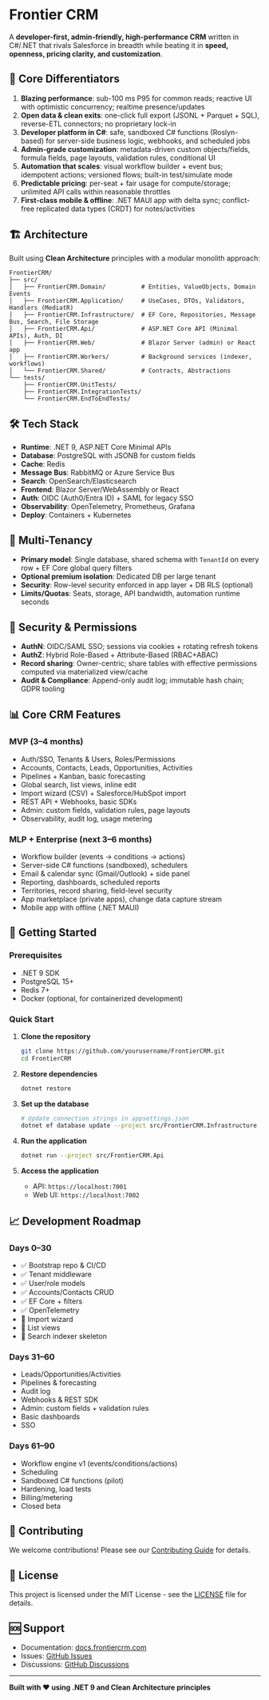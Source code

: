 # Frontier CRM

A **developer-first, admin-friendly, high-performance CRM** written in C#/.NET that rivals Salesforce in breadth while beating it in **speed, openness, pricing clarity, and customization**.

## 🚀 Core Differentiators

1. **Blazing performance**: sub-100 ms P95 for common reads; reactive UI with optimistic concurrency; realtime presence/updates
2. **Open data & clean exits**: one-click full export (JSONL + Parquet + SQL), reverse-ETL connectors; no proprietary lock-in
3. **Developer platform in C#**: safe, sandboxed C# functions (Roslyn-based) for server-side business logic, webhooks, and scheduled jobs
4. **Admin-grade customization**: metadata-driven custom objects/fields, formula fields, page layouts, validation rules, conditional UI
5. **Automation that scales**: visual workflow builder + event bus; idempotent actions; versioned flows; built-in test/simulate mode
6. **Predictable pricing**: per-seat + fair usage for compute/storage; unlimited API calls within reasonable throttles
7. **First-class mobile & offline**: .NET MAUI app with delta sync; conflict-free replicated data types (CRDT) for notes/activities

## 🏗️ Architecture

Built using **Clean Architecture** principles with a modular monolith approach:

```
FrontierCRM/
├── src/
│   ├── FrontierCRM.Domain/          # Entities, ValueObjects, Domain Events
│   ├── FrontierCRM.Application/     # UseCases, DTOs, Validators, Handlers (MediatR)
│   ├── FrontierCRM.Infrastructure/  # EF Core, Repositories, Message Bus, Search, File Storage
│   ├── FrontierCRM.Api/             # ASP.NET Core API (Minimal APIs), Auth, DI
│   ├── FrontierCRM.Web/             # Blazor Server (admin) or React app
│   ├── FrontierCRM.Workers/         # Background services (indexer, workflows)
│   └── FrontierCRM.Shared/          # Contracts, Abstractions
└── tests/
    ├── FrontierCRM.UnitTests/
    ├── FrontierCRM.IntegrationTests/
    └── FrontierCRM.EndToEndTests/
```

## 🛠️ Tech Stack

- **Runtime**: .NET 9, ASP.NET Core Minimal APIs
- **Database**: PostgreSQL with JSONB for custom fields
- **Cache**: Redis
- **Message Bus**: RabbitMQ or Azure Service Bus
- **Search**: OpenSearch/Elasticsearch
- **Frontend**: Blazor Server/WebAssembly or React
- **Auth**: OIDC (Auth0/Entra ID) + SAML for legacy SSO
- **Observability**: OpenTelemetry, Prometheus, Grafana
- **Deploy**: Containers + Kubernetes

## 🎯 Multi-Tenancy

- **Primary model**: Single database, shared schema with `TenantId` on every row + EF Core global query filters
- **Optional premium isolation**: Dedicated DB per large tenant
- **Security**: Row-level security enforced in app layer + DB RLS (optional)
- **Limits/Quotas**: Seats, storage, API bandwidth, automation runtime seconds

## 🔐 Security & Permissions

- **AuthN**: OIDC/SAML SSO; sessions via cookies + rotating refresh tokens
- **AuthZ**: Hybrid Role-Based + Attribute-Based (RBAC+ABAC)
- **Record sharing**: Owner-centric; share tables with effective permissions computed via materialized view/cache
- **Audit & Compliance**: Append-only audit log; immutable hash chain; GDPR tooling

## 📊 Core CRM Features

### MVP (3–4 months)
- Auth/SSO, Tenants & Users, Roles/Permissions
- Accounts, Contacts, Leads, Opportunities, Activities
- Pipelines + Kanban, basic forecasting
- Global search, list views, inline edit
- Import wizard (CSV) + Salesforce/HubSpot import
- REST API + Webhooks, basic SDKs
- Admin: custom fields, validation rules, page layouts
- Observability, audit log, usage metering

### MLP + Enterprise (next 3–6 months)
- Workflow builder (events → conditions → actions)
- Server-side C# functions (sandboxed), schedulers
- Email & calendar sync (Gmail/Outlook) + side panel
- Reporting, dashboards, scheduled reports
- Territories, record sharing, field-level security
- App marketplace (private apps), change data capture stream
- Mobile app with offline (.NET MAUI)

## 🚀 Getting Started

### Prerequisites
- .NET 9 SDK
- PostgreSQL 15+
- Redis 7+
- Docker (optional, for containerized development)

### Quick Start

1. **Clone the repository**
   ```bash
   git clone https://github.com/yourusername/FrontierCRM.git
   cd FrontierCRM
   ```

2. **Restore dependencies**
   ```bash
   dotnet restore
   ```

3. **Set up the database**
   ```bash
   # Update connection strings in appsettings.json
   dotnet ef database update --project src/FrontierCRM.Infrastructure --startup-project src/FrontierCRM.Api
   ```

4. **Run the application**
   ```bash
   dotnet run --project src/FrontierCRM.Api
   ```

5. **Access the application**
   - API: `https://localhost:7001`
   - Web UI: `https://localhost:7002`

## 📈 Development Roadmap

### Days 0–30
- ✅ Bootstrap repo & CI/CD
- ✅ Tenant middleware
- ✅ User/role models
- ✅ Accounts/Contacts CRUD
- ✅ EF Core + filters
- ✅ OpenTelemetry
- 🔄 Import wizard
- 🔄 List views
- 🔄 Search indexer skeleton

### Days 31–60
- Leads/Opportunities/Activities
- Pipelines & forecasting
- Audit log
- Webhooks & REST SDK
- Admin: custom fields + validation rules
- Basic dashboards
- SSO

### Days 61–90
- Workflow engine v1 (events/conditions/actions)
- Scheduling
- Sandboxed C# functions (pilot)
- Hardening, load tests
- Billing/metering
- Closed beta

## 🤝 Contributing

We welcome contributions! Please see our [Contributing Guide](CONTRIBUTING.md) for details.

## 📄 License

This project is licensed under the MIT License - see the [LICENSE](LICENSE) file for details.

## 🆘 Support

- Documentation: [docs.frontiercrm.com](https://docs.frontiercrm.com)
- Issues: [GitHub Issues](https://github.com/yourusername/FrontierCRM/issues)
- Discussions: [GitHub Discussions](https://github.com/yourusername/FrontierCRM/discussions)

---

**Built with ❤️ using .NET 9 and Clean Architecture principles**

